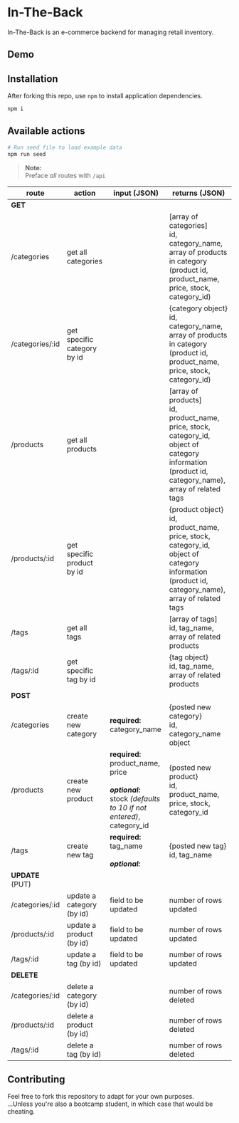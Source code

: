 # In-The-Back

In-The-Back is an e-commerce backend for managing retail inventory.

## Demo


## Installation

After forking this repo, use `npm` to install application dependencies.

```bash
npm i
```

## Available actions

```bash
# Run seed file to load example data
npm run seed
```
> **Note:**   
> Preface *all* routes with `/api`

| route| action| input (JSON)| returns (JSON)|
| -------- | --------- | --------------- | ------------ |
| **GET**  |   |||
| /categories  | get all categories  || [array of categories]<br> id, category_name, array of products in category (product id, product_name, price, stock, category_id) |
| /categories/:id  | get specific category by id || {category object}<br> id, category_name, array of products in category (product id, product_name, price, stock, category_id) |
| /products| get all products|| [array of products]<br> id, product_name, price, stock, category_id, object of category information (product id, category_name), array of related tags |
| /products/:id| get specific product by id  || {product object}<br> id, product_name, price, stock, category_id, object of category information (product id, category_name), array of related tags|
| /tags| get all tags|| [array of tags]<br> id, tag_name, array of related products|
| /tags/:id| get specific tag by id  ||{tag object}<br> id, tag_name, array of related products |
| **POST** |   |||
| /categories  | create new category | **required:** category_name | {posted new category}<br> id, category_name object|
| /products| create new product  | **required:** product_name, price <br><br> ***optional:*** <br>  stock *(defaults to 10 if not entered)*, category_id |{posted new product}<br> id, product_name, price, stock, category_id |
| /tags| create new tag  | **required:** tag_name  <br><br>***optional:***| {posted new tag}<br> id, tag_name   |
| **UPDATE** (PUT) |   |||
| /categories/:id  | update a category (by id)   |field to be updated|number of rows updated|
| /products/:id| update a product (by id)|field to be updated|number of rows updated|
| /tags/:id| update a tag (by id)|field to be updated|number of rows updated|
| **DELETE**   |   |||
| /categories/:id  | delete a category (by id)   ||number of rows deleted|
| /products/:id| delete a product (by id)||number of rows deleted|
| /tags/:id| delete a tag (by id)||number of rows deleted|

## Contributing

Feel free to fork this repository to adapt for your own purposes.  
...Unless you're also a bootcamp student, in which case that would be cheating.